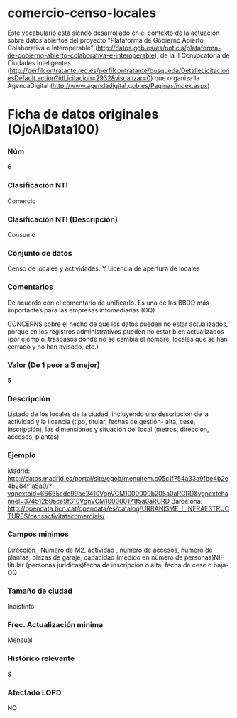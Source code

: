 # comercio-censo-locales
Este vocabulario está siendo desarrollado en el contexto de la actuación sobre datos abiertos del proyecto "Plataforma de Gobierno Abierto, Colaborativa e Interoperable" (http://datos.gob.es/es/noticia/plataforma-de-gobierno-abierto-colaborativa-e-interoperable), de la II Convocatoria de Ciudades Inteligentes (http://perfilcontratante.red.es/perfilcontratante/busqueda/DetalleLicitacionesDefault.action?idLicitacion=2932&visualizar=0) que organiza la AgendaDigital (http://www.agendadigital.gob.es/Paginas/index.aspx)

# Ficha de datos originales (OjoAlData100)
### Núm
6
### Clasificación NTI
Comercio
### Clasificación NTI (Descripción)
Consumo
### Conjunto de datos
Censo de locales y actividades. Y Licencia de apertura de locales
### Comentarios
De acuerdo con el comentario de unificarlo. Es una de las BBDD más importantes para las empresas infomediarias (OQ)

CONCERNS sobre el hecho de que los datos pueden no estar actualizados, porque en los registros administrativos pueden no estar bien actualizados (por ejemplo, traspasos donde no se cambia el nombre, locales que se han cerrado y no han avisado, etc.)
### Valor (De 1 peor a 5 mejor)
5
### Descripción
Listado de los locales de la ciudad, incluyendo una descripcion de la actividad y la licencia (tipo, titular, fechas de gestión- alta, cese, inscripción), las dimensiones y situación del local (metros, dirección, accesos, plantas)
### Ejemplo
Madrid: http://datos.madrid.es/portal/site/egob/menuitem.c05c1f754a33a9fbe4b2e4b284f1a5a0/?vgnextoid=66665cde99be2410VgnVCM1000000b205a0aRCRD&vgnextchannel=374512b9ace9f310VgnVCM100000171f5a0aRCRD Barcelona: http://opendata.bcn.cat/opendata/es/catalog/URBANISME_I_INFRAESTRUCTURES/censactivitatscomercials/
### Campos minimos
Dirección , Número de M2, actividad , número de accesos, numero de plantas, plazas de garaje, capacidad (medido en número de personas)NIF titular (personas juridicas)fecha de inscripción o alta, fecha de cese o baja- OQ
### Tamaño de ciudad
Indistinto
### Frec. Actualización minima
Mensual
### Histórico relevante
S
### Afectado LOPD
NO
